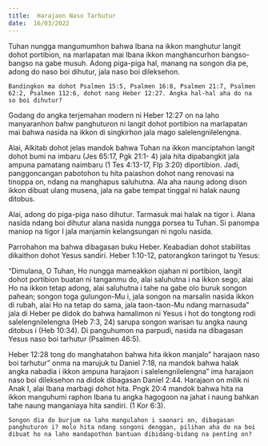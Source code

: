 ```yaml
---
title:  Harajaon Naso Tarhutur
date:  16/03/2022
---
```


Tuhan nungga mangumumhon bahwa Ibana na ikkon manghutur langit dohot portibion, na marlapatan mai Ibana ikkon manghancurhon bangso-bangso na gabe musuh. Adong piga-piga hal, manang na songon dia pe, adong do naso boi dihutur, jala naso boi dileksehon.

`Bandingkon ma dohot Psalmen 15:5, Psalmen 16:8, Psalmen 21:7, Psalmen 62:2, Psalmen 112:6, dohot nang Heber 12:27. Angka hal-hal aha do na so boi dihutur?`

Godang do angka terjemahan modern ni Heber 12:27 on na laho manyaranhon bahw panghuturon ni langit dohot portibion na marlapatan mai bahwa nasida na ikkon di singkirhon jala mago salelengnilelengna.

Alai, Alkitab dohot jelas mandok bahwa Tuhan na ikkon manciptahon langit dohot bumi na imbaru (Jes 65:17, Pgk 21:1- 4) jala hita dipabangkit jala ampuna pamatang naimbaru (1 Tes 4:13-17, Flp 3:20) diportibion. Jadi, panggoncangan pabotohon tu hita paiashon dohot nang renovasi na tinoppa on, ndang na manghapus saluhutna. Ala aha naung adong dison ikkon dibuat ulang musena, jala na gabe tempat tinggal ni halak naung ditobus.

Alai, adong do piga-piga naso dihutur. Tarmasuk mai halak na tigor i. Alana nasida ndang boi dihutur alana nasida nungga porsea tu Tuhan. Si panompa maniop na tigor I jala manjamin kelangsungan ni ngolu nasida.

Parrohahon ma bahwa dibagasan buku Heber. Keabadian dohot stabilitas dikaithon dohot Yesus sandiri.  Heber 1:10-12, patorangkon taringot tu Yesus:

“Dimulana, O Tuhan, Ho nungga mameakkon ojahan ni portibion, langit dohot portibion buatan ni tanganmu do, alai saluhutna i na ikkon sego, alai Ho na ikkon tetap adong, alai saluhutna i tahe na gabe olo buruk songon pahean; songon toga gulungon-Mu i, jala songon na marsalin nasida ikkon di rubah, alai Ho na tetap do sama, jala taon-taon-Mu ndang marnasuda” jala di Heber pe didok do bahwa hamalimon ni Yesus i hot do tongtong rodi salelengnilelengna (Heb 7:3, 24) sarupa songon warisan tu angka naung ditobus i (Heb 10:34). Di panguhumon na parpudi, nasida na dibagasan Yesus naso boi tarhutur (Psalmen 46:5).

Heber 12:28 tong do manghatahon bahwa hita ikkon manjalo” harajaon naso boi tarhutur” onma na marujuk tu Daniel 7:18, na mandok bahwa halak angka nabadia i ikkon ampuna harajaon i salelengnilelengna” ima harajaon naso boi dileksehon na didok dibagasan Daniel 2:44. Harajaon on milik ni Anak I, alai Ibana marbagi dohot hita. Pngk 20:4 mandok bahwa hita na ikkon manguhumi raphon Ibana tu angka hagogoon na jahat i naung bahkan tahe naung manganiaya hita sandiri. (1 Kor 6:3).

`Songon dia do burjum na laho mangulahon i saonari on, dibagasan panghuturon i? molo hita ndang songoni denggan, pilihan aha do na boi dibuat ho na laho mandapothon bantuan dibidang-bidang na penting on?`